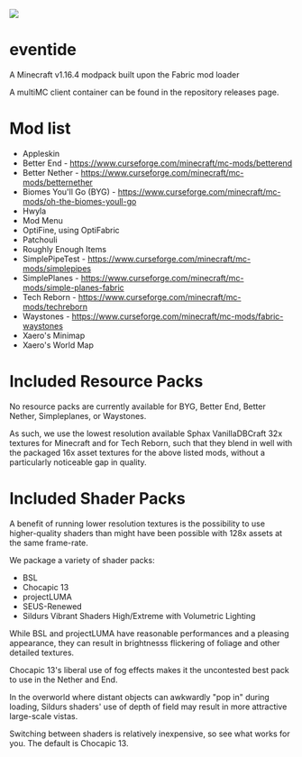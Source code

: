 
![](https://i.imgur.com/W4qLxfX.jpg)

# eventide
A Minecraft v1.16.4 modpack built upon the Fabric mod loader

A multiMC client container can be found in the repository releases page.

# Mod list
- Appleskin
- Better End - https://www.curseforge.com/minecraft/mc-mods/betterend
- Better Nether - https://www.curseforge.com/minecraft/mc-mods/betternether
- Biomes You'll Go (BYG) - https://www.curseforge.com/minecraft/mc-mods/oh-the-biomes-youll-go
- Hwyla
- Mod Menu
- OptiFine, using OptiFabric
- Patchouli
- Roughly Enough Items
- SimplePipeTest - https://www.curseforge.com/minecraft/mc-mods/simplepipes
- SimplePlanes - https://www.curseforge.com/minecraft/mc-mods/simple-planes-fabric
- Tech Reborn - https://www.curseforge.com/minecraft/mc-mods/techreborn
- Waystones - https://www.curseforge.com/minecraft/mc-mods/fabric-waystones
- Xaero's Minimap
- Xaero's World Map

# Included Resource Packs

No resource packs are currently available for BYG, Better End, Better Nether, Simpleplanes, or Waystones.

As such, we use the lowest resolution available Sphax VanillaDBCraft 32x textures for Minecraft and for Tech Reborn, such that they blend in well with the packaged 16x asset textures for the above listed mods, without a particularly noticeable gap in quality.

# Included Shader Packs

A benefit of running lower resolution textures is the possibility to use higher-quality shaders than might have been possible with 128x assets at the same frame-rate.

We package a variety of shader packs:
- BSL
- Chocapic 13
- projectLUMA
- SEUS-Renewed
- Sildurs Vibrant Shaders High/Extreme with Volumetric Lighting

While BSL and projectLUMA have reasonable performances and a pleasing appearance, they can result in brightnesss flickering of foliage and other detailed textures.

Chocapic 13's liberal use of fog effects makes it the uncontested best pack to use in the Nether and End.

In the overworld where distant objects can awkwardly "pop in" during loading, Sildurs shaders' use of depth of field may result in more attractive large-scale vistas.

Switching between shaders is relatively inexpensive, so see what works for you. The default is Chocapic 13.
